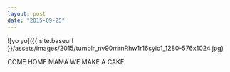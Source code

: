 ```yaml
---
layout: post
date: "2015-09-25"
---
```


![yo yo]({{ site.baseurl }}/assets/images/2015/tumblr_nv90mrnRhw1r16syio1_1280-576x1024.jpg)

COME HOME MAMA WE MAKE A CAKE.
